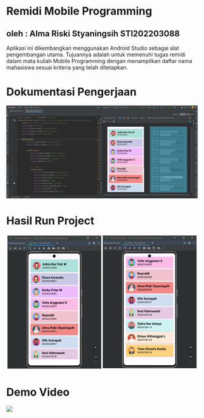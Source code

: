 # Remidi Mobile Programming
## oleh : Alma Riski Styaningsih STI202203088
Aplikasi ini dikembangkan menggunakan Android Studio sebagai alat pengembangan utama.
Tujuannya adalah untuk memenuhi tugas remidi dalam mata kuliah Mobile Programming 
dengan menampilkan daftar nama mahasiswa sesuai kriteria yang telah ditetapkan.

# Dokumentasi Pengerjaan
![](https://github.com/Almaarstyy/Remidi_MobileProgramming/blob/main/Pengerjaan.png)
# Hasil Run Project
![](https://github.com/Almaarstyy/Remidi_MobileProgramming/blob/main/Hasilrun%20(2).png)
# Demo Video
![](https://github.com/Almaarstyy/Remidi_MobileProgramming/blob/main/DemoVideo-ezgif.com-video-to-gif-converter.gif)
